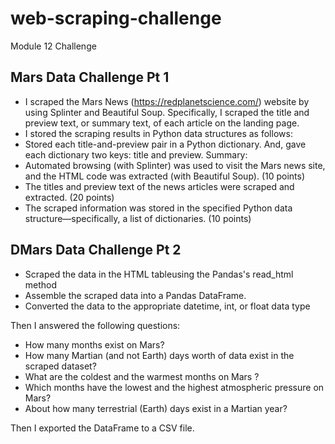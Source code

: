 # web-scraping-challenge
Module 12 Challenge

## Mars Data Challenge Pt 1
* I scraped the Mars News (https://redplanetscience.com/) website by using Splinter and Beautiful Soup. Specifically, I scraped the title and preview text, or summary text, of each article on the landing page.
* I stored the scraping results in Python data structures as follows:
* Stored each title-and-preview pair in a Python dictionary. And, gave each dictionary two keys: title and preview.
Summary:
* Automated browsing (with Splinter) was used to visit the Mars news site, and the HTML code was extracted (with Beautiful Soup). (10 points)
* The titles and preview text of the news articles were scraped and extracted. (20 points)
* The scraped information was stored in the specified Python data structure—specifically, a list of dictionaries. (10 points)

## DMars Data Challenge Pt 2
* Scraped the data in the HTML tableusing the Pandas's read_html method
* Assemble the scraped data into a Pandas DataFrame. 
* Converted the data to the appropriate datetime, int, or float data type

Then I answered the following questions:
* How many months exist on Mars?
* How many Martian (and not Earth) days worth of data exist in the scraped dataset?
* What are the coldest and the warmest months on Mars ?
* Which months have the lowest and the highest atmospheric pressure on Mars?
* About how many terrestrial (Earth) days exist in a Martian year? 

Then I exported the DataFrame to a CSV file.






